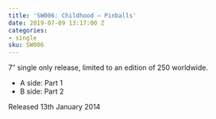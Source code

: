 ```yaml
---
title: 'SW006: Childhood – Pinballs'
date: 2019-07-09 13:17:00 Z
categories:
- single
sku: SW006
---
```


7″ single only release, limited to an edition of 250 worldwide.

* A side: Part 1
* B side: Part 2

Released 13th January 2014